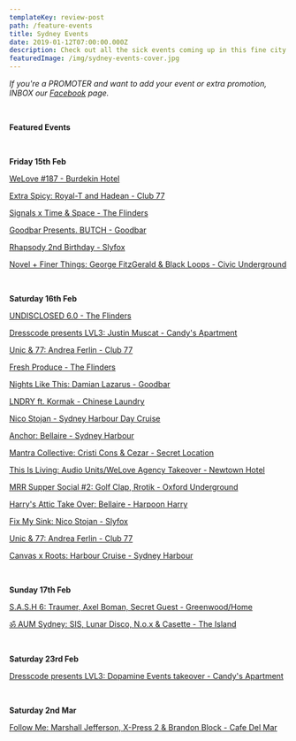 ```yaml
---
templateKey: review-post
path: /feature-events
title: Sydney Events
date: 2019-01-12T07:00:00.000Z
description: Check out all the sick events coming up in this fine city!
featuredImage: /img/sydney-events-cover.jpg
---
```

_If you're a PROMOTER and want to add your event or extra promotion, INBOX our [Facebook](https://www.facebook.com/ravereviewz) page._

<br>

**Featured Events**

<br>

**Friday 15th Feb**

[WeLove #187 - Burdekin Hotel](https://www.facebook.com/events/253278052258372/)

[Extra Spicy: Royal-T and Hadean - Club 77](https://www.facebook.com/events/519261205228315/)

[Signals x Time & Space - The Flinders](https://www.facebook.com/events/311907582676246/)

[Goodbar Presents. BUTCH - Goodbar](https://www.facebook.com/events/352843275497577/)

[Rhapsody 2nd Birthday - Slyfox](https://www.facebook.com/events/287062278621933/)

[Novel + Finer Things: George FitzGerald & Black Loops - Civic Underground](https://www.facebook.com/events/373765316757754/)

<br>

**Saturday 16th Feb**

[UNDISCLOSED 6.0 - The Flinders](https://www.facebook.com/events/597786744026576/)

[Dresscode presents LVL3: Justin Muscat - Candy's Apartment](https://www.facebook.com/events/2225915851027676/)

[Unic & 77: Andrea Ferlin - Club 77](https://www.facebook.com/events/722077254832332/)

[Fresh Produce - The Flinders](https://www.facebook.com/events/2096607193719191/)

[Nights Like This: Damian Lazarus - Goodbar](https://www.facebook.com/events/378381266309766/)

[LNDRY ft. Kormak - Chinese Laundry](https://www.facebook.com/events/222319545388035/)

[Nico Stojan - Sydney Harbour Day Cruise](https://www.facebook.com/events/565024023969951/)

[Anchor: Bellaire - Sydney Harbour](https://www.facebook.com/events/407885913344741/)

[Mantra Collective: Cristi Cons & Cezar - Secret Location](https://www.facebook.com/events/1977278029247075/)

[This Is Living: Audio Units/WeLove Agency Takeover - Newtown Hotel](https://www.facebook.com/events/1268371386635141/)

[MRR Supper Social #2: Golf Clap, Rrotik - Oxford Underground](https://www.facebook.com/events/2273170189674335/)

[Harry's Attic Take Over: Bellaire - Harpoon Harry](https://www.facebook.com/events/1306512146179416/)

[Fix My Sink: Nico Stojan - Slyfox](https://www.facebook.com/events/544798036032230/)

[Unic & 77: Andrea Ferlin - Club 77](https://www.facebook.com/events/722077254832332/)

[Canvas x Roots: Harbour Cruise - Sydney Harbour](https://www.facebook.com/events/2261444620797180/)

<br>

**Sunday 17th Feb**

[S.A.S.H 6: Traumer, Axel Boman, Secret Guest - Greenwood/Home](https://www.facebook.com/events/2249879428669393/)

[ॐ AUM Sydney: SIS, Lunar Disco, N.o.x & Casette - The Island](https://www.facebook.com/events/584620908677655/) 

<br>

**Saturday 23rd Feb**

[Dresscode presents LVL3: Dopamine Events takeover - Candy's Apartment](https://www.facebook.com/events/401928210582941/)

<br>

**Saturday 2nd Mar**

[Follow Me: Marshall Jefferson, X-Press 2 & Brandon Block - Cafe Del Mar](https://www.facebook.com/events/1998886000164449/)
